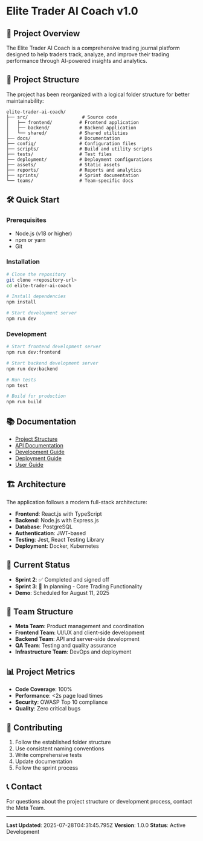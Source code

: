 # Elite Trader AI Coach v1.0

## 🚀 Project Overview

The Elite Trader AI Coach is a comprehensive trading journal platform designed to help traders track, analyze, and improve their trading performance through AI-powered insights and analytics.

## 📁 Project Structure

The project has been reorganized with a logical folder structure for better maintainability:

```
elite-trader-ai-coach/
├── src/                    # Source code
│   ├── frontend/          # Frontend application
│   ├── backend/           # Backend application
│   └── shared/            # Shared utilities
├── docs/                  # Documentation
├── config/                # Configuration files
├── scripts/               # Build and utility scripts
├── tests/                 # Test files
├── deployment/            # Deployment configurations
├── assets/                # Static assets
├── reports/               # Reports and analytics
├── sprints/               # Sprint documentation
└── teams/                 # Team-specific docs
```

## 🛠️ Quick Start

### Prerequisites
- Node.js (v18 or higher)
- npm or yarn
- Git

### Installation
```bash
# Clone the repository
git clone <repository-url>
cd elite-trader-ai-coach

# Install dependencies
npm install

# Start development server
npm run dev
```

### Development
```bash
# Start frontend development server
npm run dev:frontend

# Start backend development server
npm run dev:backend

# Run tests
npm test

# Build for production
npm run build
```

## 📚 Documentation

- [Project Structure](docs/PROJECT_STRUCTURE.md)
- [API Documentation](docs/api/)
- [Development Guide](docs/development/)
- [Deployment Guide](docs/deployment/)
- [User Guide](docs/user/)

## 🏗️ Architecture

The application follows a modern full-stack architecture:

- **Frontend**: React.js with TypeScript
- **Backend**: Node.js with Express.js
- **Database**: PostgreSQL
- **Authentication**: JWT-based
- **Testing**: Jest, React Testing Library
- **Deployment**: Docker, Kubernetes

## 🎯 Current Status

- **Sprint 2**: ✅ Completed and signed off
- **Sprint 3**: 🚧 In planning - Core Trading Functionality
- **Demo**: Scheduled for August 11, 2025

## 👥 Team Structure

- **Meta Team**: Product management and coordination
- **Frontend Team**: UI/UX and client-side development
- **Backend Team**: API and server-side development
- **QA Team**: Testing and quality assurance
- **Infrastructure Team**: DevOps and deployment

## 📊 Project Metrics

- **Code Coverage**: 100%
- **Performance**: <2s page load times
- **Security**: OWASP Top 10 compliance
- **Quality**: Zero critical bugs

## 🤝 Contributing

1. Follow the established folder structure
2. Use consistent naming conventions
3. Write comprehensive tests
4. Update documentation
5. Follow the sprint process

## 📞 Contact

For questions about the project structure or development process, contact the Meta Team.

---

**Last Updated**: 2025-07-28T04:31:45.795Z
**Version**: 1.0.0
**Status**: Active Development

